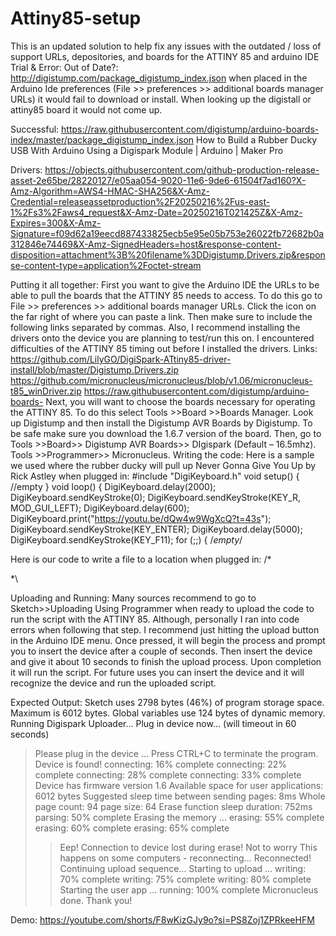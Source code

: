 # Attiny85-setup
This is an updated solution to help fix any issues with the outdated / loss of support URLs, depositories, and boards for the ATTINY 85 and arduino IDE
Trial & Error:
Out of Date?:
http://digistump.com/package_digistump_index.json
when placed in the Arduino Ide preferences (File >> preferences >> additional boards manager URLs) it would fail to download or install. When looking up the digistall or attiny85 board it would not come up.

Successful:
https://raw.githubusercontent.com/digistump/arduino-boards-index/master/package_digistump_index.json 
How to Build a Rubber Ducky USB With Arduino Using a Digispark Module | Arduino | Maker Pro

Drivers: 
https://objects.githubusercontent.com/github-production-release-asset-2e65be/28220127/e05aa054-9020-11e6-9de6-61504f7ad160?X-Amz-Algorithm=AWS4-HMAC-SHA256&X-Amz-Credential=releaseassetproduction%2F20250216%2Fus-east-1%2Fs3%2Faws4_request&X-Amz-Date=20250216T021425Z&X-Amz-Expires=300&X-Amz-Signature=f09d62a19eecd887433825ecb5e95e05b753e26022fb72682b0a312846e74469&X-Amz-SignedHeaders=host&response-content-disposition=attachment%3B%20filename%3DDigistump.Drivers.zip&response-content-type=application%2Foctet-stream  

Putting it all together:
First you want to give the Arduino IDE the URLs to be able to pull the boards that the ATTINY 85 needs to access. To do this go to File >> preferences >> additional boards manager URLs. Click the icon on the far right of where you can paste a link. Then make sure to include the following links separated by commas. Also, I recommend installing the drivers onto the device you are planning to test/run this on. I encountered difficulties of the ATTINY 85 timing out before I installed the drivers.
Links: 
https://github.com/LilyGO/DigiSpark-ATtiny85-driver-install/blob/master/Digistump.Drivers.zip
https://github.com/micronucleus/micronucleus/blob/v1.06/micronucleus-t85_winDriver.zip
https://raw.githubusercontent.com/digistump/arduino-boards-
	Next, you will want to choose the boards necessary for operating the ATTINY 85. To do this select Tools >>Board >>Boards Manager. Look up Digistump and then install the Digistump AVR Boards by Digistump. To be safe make sure you download the 1.6.7 version of the board.
	Then, go to  Tools >>Board>> Digistump AVR Boards>> DIgispark (Default – 16.5mhz). Tools >>Programmer>> Micronucleus. 
Writing the code:
Here is a sample we used where the rubber ducky will pull up Never Gonna Give You Up by Rick Astley when plugged in:
#include "DigiKeyboard.h"
void setup() {
  //empty
}
void loop() {
  DigiKeyboard.delay(2000);
  DigiKeyboard.sendKeyStroke(0);
  DigiKeyboard.sendKeyStroke(KEY_R, MOD_GUI_LEFT);
  DigiKeyboard.delay(600);
  DigiKeyboard.print("https://youtu.be/dQw4w9WgXcQ?t=43s");
  DigiKeyboard.sendKeyStroke(KEY_ENTER);
  DigiKeyboard.delay(5000);
  DigiKeyboard.sendKeyStroke(KEY_F11);
  for (;;) { /*empty*/
  
Here is our code to write a file to a location when plugged in:
/*

*\

Uploading and Running:
	Many sources recommend to go to Sketch>>Uploading Using Programmer when ready to upload the code to run the script with the ATTINY 85.  Although, personally I ran into code errors when following that step. I recommend just hitting the upload button in the Arduino IDE menu. Once pressed, it will begin the process and prompt you to insert the device after a couple of seconds. Then insert the device and give it about 10 seconds to finish the upload process. Upon completion it will run the script. For future uses you can insert the device and it will recognize the device and run the uploaded script.

Expected Output:
Sketch uses 2798 bytes (46%) of program storage space. Maximum is 6012 bytes.
Global variables use 124 bytes of dynamic memory.
Running Digispark Uploader...
Plug in device now... (will timeout in 60 seconds)
> Please plug in the device ...
> Press CTRL+C to terminate the program.
> Device is found!
connecting: 16% complete
connecting: 22% complete
connecting: 28% complete
connecting: 33% complete
> Device has firmware version 1.6
> Available space for user applications: 6012 bytes
> Suggested sleep time between sending pages: 8ms
> Whole page count: 94  page size: 64
> Erase function sleep duration: 752ms
parsing: 50% complete
> Erasing the memory ...
erasing: 55% complete
erasing: 60% complete
erasing: 65% complete
>> Eep! Connection to device lost during erase! Not to worry
>> This happens on some computers - reconnecting...
>> Reconnected! Continuing upload sequence...
> Starting to upload ...
writing: 70% complete
writing: 75% complete
writing: 80% complete
> Starting the user app ...
running: 100% complete
>> Micronucleus done. Thank you!




Demo:
https://youtube.com/shorts/F8wKizGJy9o?si=PS8Zoj1ZPRkeeHFM
